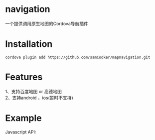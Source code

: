 # navigation
一个提供调用原生地图的Cordova导航插件
# Installation
    cordova plugin add https://github.com/samCooker/mapnavigation.git
# Features
1、支持百度地图 or 高德地图  
2、支持android ，ios(暂时不支持)
# Example
Javascript API:  


